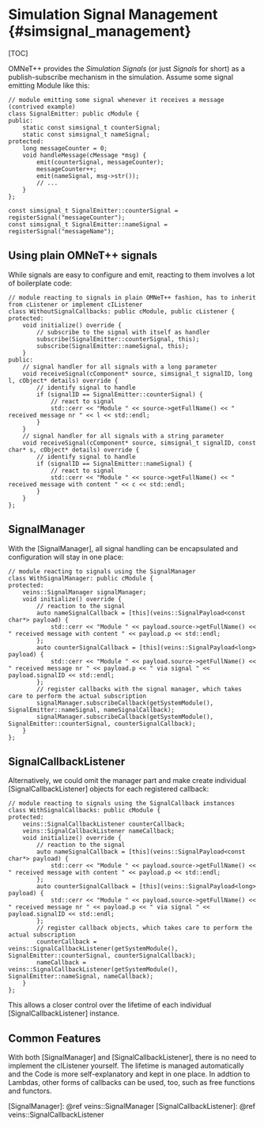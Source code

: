 # Simulation Signal Management {#simsignal_management}

[TOC]

OMNeT++ provides the *Simulation Signals* (or just *Signals* for short) as a publish-subscribe mechanism in the simulation.
Assume some signal emitting Module like this:

```{.cpp}
// module emitting some signal whenever it receives a message (contrived example)
class SignalEmitter: public cModule {
public:
    static const simsignal_t counterSignal;
    static const simsignal_t nameSignal;
protected:
    long messageCounter = 0;
    void handleMessage(cMessage *msg) {
        emit(counterSignal, messageCounter);
        messageCounter++;
        emit(nameSignal, msg->str());
        // ...
    }
};

const simsignal_t SignalEmitter::counterSignal = registerSignal("messageCounter");
const simsignal_t SignalEmitter::nameSignal = registerSignal("messageName");
```

## Using plain OMNeT++ signals
While signals are easy to configure and emit, reacting to them involves a lot of boilerplate code:

```{.cpp}
// module reacting to signals in plain OMNeT++ fashion, has to inherit from cListener or implement cIListener
class WithoutSignalCallbacks: public cModule, public cListener {
protected:
    void initialize() override {
        // subscribe to the signal with itself as handler
        subscribe(SignalEmitter::counterSignal, this);
        subscribe(SignalEmitter::nameSignal, this);
    }
public:
    // signal handler for all signals with a long parameter
    void receiveSignal(cComponent* source, simsignal_t signalID, long l, cObject* details) override {
        // identify signal to handle
        if (signalID == SignalEmitter::counterSignal) {
            // react to signal
            std::cerr << "Module " << source->getFullName() << " received message nr " << l << std::endl;
        }
    }
    // signal handler for all signals with a string parameter
    void receiveSignal(cComponent* source, simsignal_t signalID, const char* s, cObject* details) override {
        // identify signal to handle
        if (signalID == SignalEmitter::nameSignal) {
            // react to signal
            std::cerr << "Module " << source->getFullName() << " received message with content " << c << std::endl;
        }
    }
};
```
## SignalManager
With the [SignalManager], all signal handling can be encapsulated and configuration will stay in one place:

```{.cpp}
// module reacting to signals using the SignalManager
class WithSignalManager: public cModule {
protected:
    veins::SignalManager signalManager;
    void initialize() override {
        // reaction to the signal
        auto nameSignalCallback = [this](veins::SignalPayload<const char*> payload) {
            std::cerr << "Module " << payload.source->getFullName() << " received message with content " << payload.p << std::endl;
        };
        auto counterSignalCallback = [this](veins::SignalPayload<long> payload) {
            std::cerr << "Module " << payload.source->getFullName() << " received message nr " << payload.p << " via signal " << payload.signalID << std::endl;
        };
        // register callbacks with the signal manager, which takes care to perform the actual subscription
        signalManager.subscribeCallback(getSystemModule(), SignalEmitter::nameSignal, nameSignalCallback);
        signalManager.subscribeCallback(getSystemModule(), SignalEmitter::counterSignal, counterSignalCallback);
    }
};
```

## SignalCallbackListener
Alternatively, we could omit the manager part and make create individual [SignalCallbackListener] objects for each registered callback:
```{.cpp}
// module reacting to signals using the SignalCallback instances
class WithSignalCallbacks: public cModule {
protected:
    veins::SignalCallbackListener counterCallback;
    veins::SignalCallbackListener nameCallback;
    void initialize() override {
        // reaction to the signal
        auto nameSignalCallback = [this](veins::SignalPayload<const char*> payload) {
            std::cerr << "Module " << payload.source->getFullName() << " received message with content " << payload.p << std::endl;
        };
        auto counterSignalCallback = [this](veins::SignalPayload<long> payload) {
            std::cerr << "Module " << payload.source->getFullName() << " received message nr " << payload.p << " via signal " << payload.signalID << std::endl;
        };
        // register callback objects, which takes care to perform the actual subscription
        counterCallback = veins::SignalCallbackListener(getSystemModule(), SignalEmitter::counterSignal, counterSignalCallback);
        nameCallback = veins::SignalCallbackListener(getSystemModule(), SignalEmitter::nameSignal, nameCallback);
    }
};
```

This allows a closer control over the lifetime of each individual [SignalCallbackListener] instance.

## Common Features

With both [SignalManager] and [SignalCallbackListener], there is no need to implement the cIListener yourself.
The lifetime is managed automatically and the Code is more self-explanatory and kept in one place.
In addtion to Lambdas, other forms of callbacks can be used, too, such as free functions and functors.

[SignalManager]: @ref veins::SignalManager
[SignalCallbackListener]: @ref veins::SignalCallbackListener
